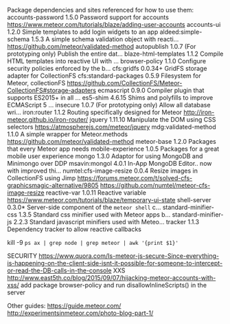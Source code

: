 Package dependencies and sites referenced for how to use them:
accounts-password        1.5.0  Password support for accounts
	https://www.meteor.com/tutorials/blaze/adding-user-accounts
accounts-ui              1.2.0  Simple templates to add login widgets to an app
aldeed:simple-schema     1.5.3  A simple schema validation object with reacti...
	https://github.com/meteor/validated-method
autopublish              1.0.7  (For prototyping only) Publish the entire dat...
blaze-html-templates     1.1.2  Compile HTML templates into reactive UI with ...
browser-policy           1.1.0  Configure security policies enforced by the b...
cfs:gridfs               0.0.34+ GridFS storage adapter for CollectionFS
cfs:standard-packages    0.5.9  Filesystem for Meteor, collectionFS
	https://github.com/CollectionFS/Meteor-CollectionFS#storage-adapters
ecmascript               0.9.0  Compiler plugin that supports ES2015+ in all ...
es5-shim                 4.6.15  Shims and polyfills to improve ECMAScript 5 ...
insecure                 1.0.7  (For prototyping only) Allow all database wri...
iron:router              1.1.2  Routing specifically designed for Meteor
	http://iron-meteor.github.io/iron-router/
jquery                   1.11.10  Manipulate the DOM using CSS selectors
	https://atmospherejs.com/meteor/jquery
mdg:validated-method     1.1.0  A simple wrapper for Meteor.methods
	https://github.com/meteor/validated-method
meteor-base              1.2.0  Packages that every Meteor app needs
mobile-experience        1.0.5  Packages for a great mobile user experience
mongo                    1.3.0  Adaptor for using MongoDB and Minimongo over DDP
msavin:mongol            4.0.1  In-App MongoDB Editor.. now with improved thi...
numtel:cfs-image-resize  0.0.4  Resize images in CollectionFS using Jimp
	https://forums.meteor.com/t/solved-cfs-graphicsmagic-alternative/9805
	https://github.com/numtel/meteor-cfs-image-resize
reactive-var             1.0.11  Reactive variable
	https://www.meteor.com/tutorials/blaze/temporary-ui-state
shell-server             0.3.0* Server-side component of the `meteor shell` c...
standard-minifier-css    1.3.5  Standard css minifier used with Meteor apps b...
standard-minifier-js     2.2.3  Standard javascript minifiers used with Meteo...
tracker                  1.1.3  Dependency tracker to allow reactive callbacks

kill -9 `ps ax | grep node | grep meteor | awk '{print $1}'`

SECURITY
https://www.quora.com/Is-meteor-js-secure-Since-everything-is-happening-on-the-client-side-isnt-it-possible-for-someone-to-intercept-or-read-the-DB-calls-in-the-console
XXS
http://www.east5th.co/blog/2015/09/07/hijacking-meteor-accounts-with-xss/
	add package browser-policy and run disallowInlineScripts() in the server
	
Other guides:
https://guide.meteor.com/
http://experimentsinmeteor.com/photo-blog-part-1/